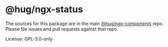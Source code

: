 @hug/ngx-status
=======

The sources for this package are in the main [@hug/ngx-components](https://github.com/dsi-hug/ngx-components) repo. Please file issues and pull requests against that repo.

License: GPL-3.0-only
